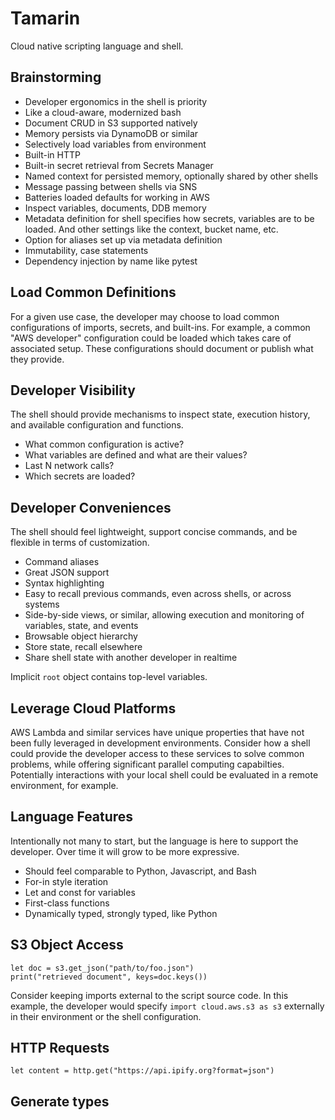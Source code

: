 # Tamarin

Cloud native scripting language and shell.

## Brainstorming

 * Developer ergonomics in the shell is priority
 * Like a cloud-aware, modernized bash
 * Document CRUD in S3 supported natively
 * Memory persists via DynamoDB or similar
 * Selectively load variables from environment
 * Built-in HTTP
 * Built-in secret retrieval from Secrets Manager
 * Named context for persisted memory, optionally shared by other shells
 * Message passing between shells via SNS
 * Batteries loaded defaults for working in AWS
 * Inspect variables, documents, DDB memory
 * Metadata definition for shell specifies how secrets, variables
   are to be loaded. And other settings like the context, bucket name, etc.
 * Option for aliases set up via metadata definition
 * Immutability, case statements
 * Dependency injection by name like pytest

## Load Common Definitions

For a given use case, the developer may choose to load common configurations
of imports, secrets, and built-ins. For example, a common "AWS developer"
configuration could be loaded which takes care of associated setup. These
configurations should document or publish what they provide.

## Developer Visibility

The shell should provide mechanisms to inspect state, execution history,
and available configuration and functions.

 * What common configuration is active?
 * What variables are defined and what are their values?
 * Last N network calls?
 * Which secrets are loaded?

## Developer Conveniences

The shell should feel lightweight, support concise commands, and be flexible
in terms of customization.

 * Command aliases
 * Great JSON support
 * Syntax highlighting
 * Easy to recall previous commands, even across shells, or across systems
 * Side-by-side views, or similar, allowing execution and monitoring of
   variables, state, and events
 * Browsable object hierarchy
 * Store state, recall elsewhere
 * Share shell state with another developer in realtime

Implicit `root` object contains top-level variables.

## Leverage Cloud Platforms

AWS Lambda and similar services have unique properties that have not been
fully leveraged in development environments. Consider how a shell could provide
the developer access to these services to solve common problems, while offering
significant parallel computing capabilties. Potentially interactions with your
local shell could be evaluated in a remote environment, for example.

## Language Features

Intentionally not many to start, but the language is here to support the
developer. Over time it will grow to be more expressive.

 * Should feel comparable to Python, Javascript, and Bash
 * For-in style iteration
 * Let and const for variables
 * First-class functions
 * Dynamically typed, strongly typed, like Python

## S3 Object Access

```
let doc = s3.get_json("path/to/foo.json")
print("retrieved document", keys=doc.keys())
```

Consider keeping imports external to the script source code. In this example,
the developer would specify `import cloud.aws.s3 as s3` externally in their
environment or the shell configuration.

## HTTP Requests

```
let content = http.get("https://api.ipify.org?format=json")
```

## Generate types

